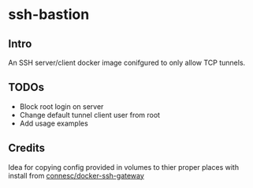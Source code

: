 # ssh-bastion

## Intro

An SSH server/client docker image conifgured to only allow TCP tunnels.

## TODOs

- Block root login on server
- Change default tunnel client user from root
- Add usage examples

## Credits

Idea for copying config provided in volumes to thier proper places with install from [connesc/docker-ssh-gateway](https://github.com/connesc/docker-ssh-gateway)
